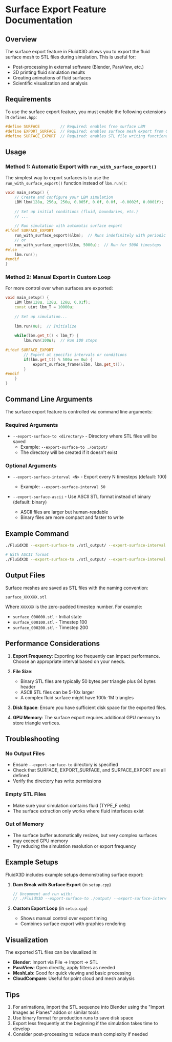 # Surface Export Feature Documentation

## Overview

The surface export feature in FluidX3D allows you to export the fluid surface mesh to STL files during simulation. This is useful for:
- Post-processing in external software (Blender, ParaView, etc.)
- 3D printing fluid simulation results
- Creating animations of fluid surfaces
- Scientific visualization and analysis

## Requirements

To use the surface export feature, you must enable the following extensions in `defines.hpp`:

```cpp
#define SURFACE         // Required: enables free surface LBM
#define EXPORT_SURFACE  // Required: enables surface mesh export from GPU
#define SURFACE_EXPORT  // Required: enables STL file writing functionality
```

## Usage

### Method 1: Automatic Export with `run_with_surface_export()`

The simplest way to export surfaces is to use the `run_with_surface_export()` function instead of `lbm.run()`:

```cpp
void main_setup() {
    // Create and configure your LBM simulation
    LBM lbm(128u, 256u, 256u, 0.005f, 0.0f, 0.0f, -0.0002f, 0.0001f);
    
    // Set up initial conditions (fluid, boundaries, etc.)
    // ...
    
    // Run simulation with automatic surface export
#ifdef SURFACE_EXPORT
    run_with_surface_export(&lbm);  // Runs indefinitely with periodic export
    // or
    run_with_surface_export(&lbm, 5000u);  // Run for 5000 timesteps
#else
    lbm.run();
#endif
}
```

### Method 2: Manual Export in Custom Loop

For more control over when surfaces are exported:

```cpp
void main_setup() {
    LBM lbm(128u, 128u, 128u, 0.01f);
    const uint lbm_T = 10000u;
    
    // Set up simulation...
    
    lbm.run(0u);  // Initialize
    
    while(lbm.get_t() < lbm_T) {
        lbm.run(100u);  // Run 100 steps
        
#ifdef SURFACE_EXPORT
        // Export at specific intervals or conditions
        if(lbm.get_t() % 500u == 0u) {
            export_surface_frame(&lbm, lbm.get_t());
        }
#endif
    }
}
```

## Command Line Arguments

The surface export feature is controlled via command line arguments:

### Required Arguments

- `--export-surface-to <directory>` - Directory where STL files will be saved
  - Example: `--export-surface-to ./output/`
  - The directory will be created if it doesn't exist

### Optional Arguments

- `--export-surface-interval <N>` - Export every N timesteps (default: 100)
  - Example: `--export-surface-interval 50`

- `--export-surface-ascii` - Use ASCII STL format instead of binary (default: binary)
  - ASCII files are larger but human-readable
  - Binary files are more compact and faster to write

## Example Command

```bash
./FluidX3D --export-surface-to ./stl_output/ --export-surface-interval 100

# With ASCII format
./FluidX3D --export-surface-to ./stl_output/ --export-surface-interval 100 --export-surface-ascii
```

## Output Files

Surface meshes are saved as STL files with the naming convention:
```
surface_XXXXXX.stl
```

Where `XXXXXX` is the zero-padded timestep number. For example:
- `surface_000000.stl` - Initial state
- `surface_000100.stl` - Timestep 100
- `surface_000200.stl` - Timestep 200

## Performance Considerations

1. **Export Frequency**: Exporting too frequently can impact performance. Choose an appropriate interval based on your needs.

2. **File Size**: 
   - Binary STL files are typically 50 bytes per triangle plus 84 bytes header
   - ASCII STL files can be 5-10x larger
   - A complex fluid surface might have 100k-1M triangles

3. **Disk Space**: Ensure you have sufficient disk space for the exported files.

4. **GPU Memory**: The surface export requires additional GPU memory to store triangle vertices.

## Troubleshooting

### No Output Files
- Ensure `--export-surface-to` directory is specified
- Check that SURFACE, EXPORT_SURFACE, and SURFACE_EXPORT are all defined
- Verify the directory has write permissions

### Empty STL Files
- Make sure your simulation contains fluid (TYPE_F cells)
- The surface extraction only works where fluid interfaces exist

### Out of Memory
- The surface buffer automatically resizes, but very complex surfaces may exceed GPU memory
- Try reducing the simulation resolution or export frequency

## Example Setups

FluidX3D includes example setups demonstrating surface export:

1. **Dam Break with Surface Export** (in `setup.cpp`)
   ```cpp
   // Uncomment and run with:
   // ./FluidX3D --export-surface-to ./output/ --export-surface-interval 100
   ```

2. **Custom Export Loop** (in `setup.cpp`)
   - Shows manual control over export timing
   - Combines surface export with graphics rendering

## Visualization

The exported STL files can be visualized in:
- **Blender**: Import via File → Import → STL
- **ParaView**: Open directly, apply filters as needed
- **MeshLab**: Good for quick viewing and basic processing
- **CloudCompare**: Useful for point cloud and mesh analysis

## Tips

1. For animations, import the STL sequence into Blender using the "Import Images as Planes" addon or similar tools
2. Use binary format for production runs to save disk space
3. Export less frequently at the beginning if the simulation takes time to develop
4. Consider post-processing to reduce mesh complexity if needed